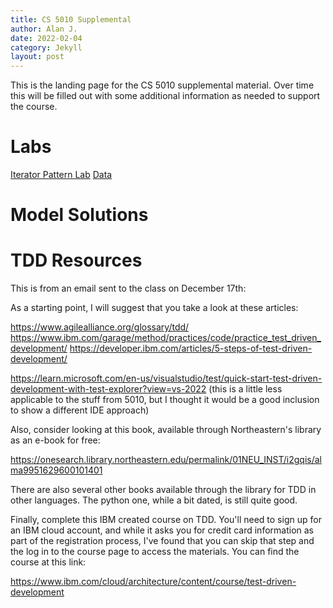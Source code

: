 ```yaml
---
title: CS 5010 Supplemental
author: Alan J.
date: 2022-02-04
category: Jekyll
layout: post
---
```


This is the landing page for the CS 5010 supplemental material. Over time this will be filled out 
with some additional information as needed to support the course.

# Labs

[Iterator Pattern Lab](https://docs.google.com/document/d/1lOzBfP4KwTYgiKNLdoCHAlxuonIRG8TtamK_kdTEzus/edit?usp=sharing) [Data](https://acjamies.github.io/Titanic.csv)
# Model Solutions

# TDD Resources
This is from an email sent to the class on December 17th:

As a starting point, I will suggest that you take a look at these articles:

<https://www.agilealliance.org/glossary/tdd/>
<https://www.ibm.com/garage/method/practices/code/practice_test_driven_development/>
<https://developer.ibm.com/articles/5-steps-of-test-driven-development/>

<https://learn.microsoft.com/en-us/visualstudio/test/quick-start-test-driven-development-with-test-explorer?view=vs-2022> (this is a little less applicable to the stuff from 5010, but I thought it would be a good inclusion to show a different IDE approach)

Also, consider looking at this book, available through Northeastern's library as an e-book for free:

<https://onesearch.library.northeastern.edu/permalink/01NEU_INST/i2gqis/alma9951629600101401>

There are also several other books available through the library for TDD in other languages. The python one, while a bit dated, is still quite good.

Finally, complete this IBM created course on TDD. You'll need to sign up for an IBM cloud account, and while it asks you for credit card information as part of the registration process, I've found that you can skip that step and the log in to the course page to access the materials. You can find the course at this link:

<https://www.ibm.com/cloud/architecture/content/course/test-driven-development>

